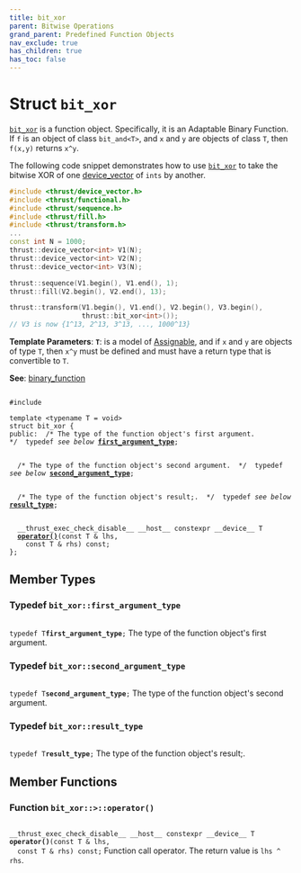 ```yaml
---
title: bit_xor
parent: Bitwise Operations
grand_parent: Predefined Function Objects
nav_exclude: true
has_children: true
has_toc: false
---
```


# Struct `bit_xor`

<code><a href="/thrust/api/classes/structbit__xor.html">bit&#95;xor</a></code> is a function object. Specifically, it is an Adaptable Binary Function. If <code>f</code> is an object of class <code>bit&#95;and&lt;T&gt;</code>, and <code>x</code> and <code>y</code> are objects of class <code>T</code>, then <code>f(x,y)</code> returns <code>x^y</code>.


The following code snippet demonstrates how to use <code><a href="/thrust/api/classes/structbit__xor.html">bit&#95;xor</a></code> to take the bitwise XOR of one <a href="/thrust/api/classes/classdevice__vector.html">device_vector</a> of <code>ints</code> by another.



```cpp
#include <thrust/device_vector.h>
#include <thrust/functional.h>
#include <thrust/sequence.h>
#include <thrust/fill.h>
#include <thrust/transform.h>
...
const int N = 1000;
thrust::device_vector<int> V1(N);
thrust::device_vector<int> V2(N);
thrust::device_vector<int> V3(N);

thrust::sequence(V1.begin(), V1.end(), 1);
thrust::fill(V2.begin(), V2.end(), 13);

thrust::transform(V1.begin(), V1.end(), V2.begin(), V3.begin(),
                  thrust::bit_xor<int>());
// V3 is now {1^13, 2^13, 3^13, ..., 1000^13}
```

**Template Parameters**:
**`T`**: is a model of <a href="https://en.cppreference.com/w/cpp/named_req/CopyAssignable">Assignable</a>, and if <code>x</code> and <code>y</code> are objects of type <code>T</code>, then <code>x^y</code> must be defined and must have a return type that is convertible to <code>T</code>.

**See**:
<a href="/thrust/api/classes/structbinary__function.html">binary_function</a>

<code class="doxybook">
<span>#include <thrust/functional.h></span><br>
<span>template &lt;typename T = void&gt;</span>
<span>struct bit&#95;xor {</span>
<span>public:</span><span class="doxybook-comment">&nbsp;&nbsp;/* The type of the function object's first argument.  */</span><span>&nbsp;&nbsp;typedef <i>see below</i> <b><a href="/thrust/api/classes/structbit__xor.html#typedef-first_argument_type">first&#95;argument&#95;type</a></b>;</span>
<br>
<span class="doxybook-comment">&nbsp;&nbsp;/* The type of the function object's second argument.  */</span><span>&nbsp;&nbsp;typedef <i>see below</i> <b><a href="/thrust/api/classes/structbit__xor.html#typedef-second_argument_type">second&#95;argument&#95;type</a></b>;</span>
<br>
<span class="doxybook-comment">&nbsp;&nbsp;/* The type of the function object's result;.  */</span><span>&nbsp;&nbsp;typedef <i>see below</i> <b><a href="/thrust/api/classes/structbit__xor.html#typedef-result_type">result&#95;type</a></b>;</span>
<br>
<span>&nbsp;&nbsp;__thrust_exec_check_disable__ __host__ constexpr __device__ T </span><span>&nbsp;&nbsp;<b><a href="/thrust/api/classes/structbit__xor.html#function-operator()">operator()</a></b>(const T & lhs,</span>
<span>&nbsp;&nbsp;&nbsp;&nbsp;const T & rhs) const;</span>
<span>};</span>
</code>

## Member Types

<h3 id="typedef-first_argument_type">
Typedef <code>bit&#95;xor::first&#95;argument&#95;type</code>
</h3>

<code class="doxybook">
<span>typedef T<b>first_argument_type</b>;</span></code>
The type of the function object's first argument. 

<h3 id="typedef-second_argument_type">
Typedef <code>bit&#95;xor::second&#95;argument&#95;type</code>
</h3>

<code class="doxybook">
<span>typedef T<b>second_argument_type</b>;</span></code>
The type of the function object's second argument. 

<h3 id="typedef-result_type">
Typedef <code>bit&#95;xor::result&#95;type</code>
</h3>

<code class="doxybook">
<span>typedef T<b>result_type</b>;</span></code>
The type of the function object's result;. 


## Member Functions

<h3 id="function-operator()">
Function <code>bit&#95;xor::&gt;::operator()</code>
</h3>

<code class="doxybook">
<span>__thrust_exec_check_disable__ __host__ constexpr __device__ T </span><span><b>operator()</b>(const T & lhs,</span>
<span>&nbsp;&nbsp;const T & rhs) const;</span></code>
Function call operator. The return value is <code>lhs ^ rhs</code>. 


